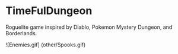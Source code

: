 # TimeFulDungeon

Roguelite game inspired by Diablo, Pokemon Mystery Dungeon, and Borderlands.

![Enemies.gif] (other/Spooks.gif)